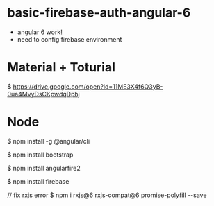 # basic-firebase-auth-angular-6
- angular 6 work!
- need to config firebase environment 

# Material + Toturial
$ https://drive.google.com/open?id=11ME3X4f6Q3yB-0ua4MvyDsCKpwdqDphj

# Node
$ npm install -g @angular/cli

$ npm install bootstrap

$ npm install angularfire2

$ npm install firebase

// fix rxjs error
$ npm i rxjs@6 rxjs-compat@6 promise-polyfill --save
